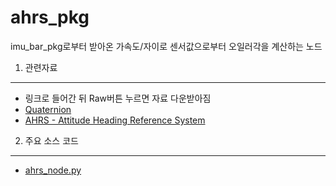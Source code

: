 ahrs_pkg
===============
imu_bar_pkg로부터 받아온 가속도/자이로 센서값으로부터 오일러각을 계산하는 노드

1. 관련자료
---------------
* 링크로 들어간 뒤 Raw버튼 누르면 자료 다운받아짐
* [Quaternion](https://github.com/dydwo92/alphaD-ROS/blob/master/alphad-ros-pkg/control-pkg/ahrs_pkg/%EC%BF%BC%EB%93%9C%EC%8A%A4%ED%84%B0%EB%94%94_1%EC%B0%A8_part1.pptx)
* [AHRS - Attitude Heading Reference System](https://github.com/dydwo92/alphaD-ROS/blob/master/alphad-ros-pkg/control-pkg/ahrs_pkg/%EC%BF%BC%EB%93%9C%EC%8A%A4%ED%84%B0%EB%94%94_1%EC%B0%A8_part2(rev.1).pptx)


2. 주요 소스 코드
--------------
* [ahrs_node.py](https://github.com/dydwo92/alphaD-ROS/blob/master/alphad-ros-pkg/control-pkg/ahrs_pkg/src/ahrs_node_pkg/ahrs_node.py)
